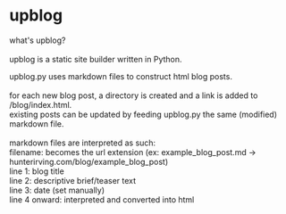 # upblog
what's upblog?
<br><br>
upblog is a static site builder written in Python.

upblog.py uses markdown files to construct html blog posts.<br><br>
for each new blog post, a directory is created and a link is added to /blog/index.html.<br>
existing posts can be updated by feeding upblog.py the same (modified) markdown file.<br><br>
markdown files are interpreted as such:<br>
filename: becomes the url extension (ex: example_blog_post.md -> hunterirving.com/blog/example_blog_post)<br>
line 1: blog title<br>
line 2: descriptive brief/teaser text<br>
line 3: date (set manually)<br>
line 4 onward: interpreted and converted into html
